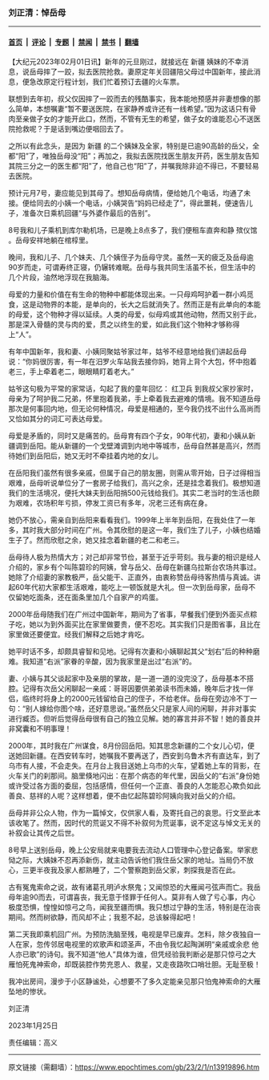 ### 刘正清：悼岳母

---

#### [首页](../../../..?n13919896) &nbsp;|&nbsp; [评论](../../../../../epoch-comment?n13919896) &nbsp;|&nbsp; [专题](../../../../../epoch-special?n13919896) &nbsp;|&nbsp; [禁闻](../../../../../epoch-news?n13919896) &nbsp;|&nbsp; [禁书](../../../../../books?n13919896) &nbsp;|&nbsp; [翻墙](https://github.com/gfw-breaker/nogfw/blob/master/README.md?n13919896)


<div class="post_content" id="artbody" itemprop="articleBody">
 <!-- article content begin -->
 <p>
  【大纪元2023年02月01日讯】新年的元旦刚过，就接远在
  <ok href="https://www.epochtimes.com/gb/tag/%E6%96%B0%E7%96%86.html">
   新疆
  </ok>
  姨妹的不幸消息，说岳母摔了一跤，拟去医院抢救。妻原定年关回疆陪父母过中国新年，接此消息，便急改原定行程计划，我们忙着预订去疆的火车票。
 </p>
 <p>
  联想到去年初，叔父仅因摔了一跤而去的残酷事实，我本能地预感并非妻想像的那么简单，本想嘱妻“暂不要送医院，在家静养或许还有一线希望。”因为这话只有骨肉至亲做子女的才能开此口，然而，不管有无生的希望，做子女的谁能忍心不送医院抢救呢？于是话到嘴边便咽回去了。
 </p>
 <p>
  之所以有此念头，是因为
  <ok href="https://www.epochtimes.com/gb/tag/%E6%96%B0%E7%96%86.html">
   新疆
  </ok>
  的二个姨妹及全家，特别是已逾90高龄的岳父，全都“阳”了，唯独岳母没“阳”；再加之，我拟去医院找医生朋友开药，医生朋友告知其院三分之一的医生都“阳”了，他自己也“阳”了，并嘱我除非迫不得已，不要轻易去医院。
 </p>
 <p>
  预计元月7号，妻应能见到其母了。想知岳母病情，便给她几个电话，均通了未接。便给同去的小姨一个电话，小姨哭告“妈妈已经走了”，得此噩耗，便速告儿子，准备次日乘机回疆“与外婆作最后的告别”。
 </p>
 <p>
  8号我和儿子乘机到库尔勒机场，已是晚上8点多了，我们便租车直奔和静
  <ok href="https://www.epochtimes.com/gb/tag/%E6%AE%A1%E4%BB%AA%E9%A6%86.html">
   殡仪馆
  </ok>
  。岳母安祥地躺在棺椁里。
 </p>
 <p>
  晚间，我和儿子、几个妹夫、几个姨侄子为岳母守灵。虽然一天的疲乏及岳母逾90岁而走，可谓寿终正寝，仍辗转难眠。岳母与我共同生活虽不长，但生活中的几个片段，油然地浮现在我脑海。
 </p>
 <p>
  母爱的力量和价值在有生命的物种中都能体现出来。一只母鸡呵护着一群小鸡觅食，这是动物界的本能，是单向的，长大之后就消失了。然而正是有此单向的本能的母爱，这个物种才得以延续。人类的母爱，似母鸡或其他动物，然而又别于此，那是深入骨髓的灵与肉的爱，贯之以终生的爱，如此我们这个物种才够称得上“人”。
 </p>
 <p>
  有年中国新年，我和妻、小姨同聚姑爷家过年，姑爷不经意地给我们讲起岳母说：“你妈很厉害，有一年在汨罗火车站我去接你妈，她背上背个大包，怀中抱着老三，手上牵着老二，眼眼睛盯着老大。”
 </p>
 <p>
  姑爷这句极为平常的家常话，勾起了我的童年回忆：
  <ok href="https://www.epochtimes.com/gb/tag/%E7%BA%A2%E5%8D%AB%E5%85%B5.html">
   红卫兵
  </ok>
  到我叔父家抄家时，母亲为了呵护我二兄弟，怀里抱着我弟，手上牵着我去避难的情境。我不知道岳母那次是何事回内地，但无论何种情况，母爱是相通的，至今我仍找不出什么高尚而又恰如其分的词汇可表达母爱。
 </p>
 <p>
  母爱是矛盾的，同时又是痛苦的。岳母育有四个子女，90年代初，妻和小姨从新疆调到岳阳。能从新疆的一个戈壁滩调到内地中等城市，岳母自然甚是高兴，然而待她们到岳阳后，她又无时不牵挂着内地的女儿。
 </p>
 <p>
  在岳阳我们虽然有很多亲戚，但属于自己的朋友圈，则需从零开始，日子过得相当艰难，岳母听说单位分了一套房子给我们，高兴之余，还是挂念着我们。极想知道我们的生活境况，便托大妹夫到岳阳捎500元钱给我们。其实二老当时的生活也颇为艰难，农场积年亏损，停发工资已有多年，况老三还有病在身。
 </p>
 <p>
  她仍不放心，需亲自到岳阳来看看我们。1999年上半年到岳阳，在我处住了一年多，其时我大部分时间在广州。令其欣慰的是这一年，我们生了儿子，小姨也结婚生子了。然而欣慰之余，她又挂念着新疆的老二和老三。
 </p>
 <p>
  岳母待人极为热情大方；对己却非常节俭，甚至于近乎苛刻。我与妻的相识是经人介绍的，家乡有个叫陈碧珍的阿姨，曾与岳父、岳母在新疆乌拉斯台农场共事过。她除了介绍妻的家教极严，岳父能干、正直外，由衷称赞岳母待客热情与真诚。讲起60年代初大家都生活艰难，能吃上一顿饭就是大礼。但一次到岳母家，岳母不仅留她吃面条，还在面条里加几个自家产的鸡蛋。
 </p>
 <p>
  2000年岳母随我们在广州过中国新年，期间为了省事，早餐我们便到外面买点粽子吃，她以为到外面买比在家里做要贵，便不忍吃。其实我们只是图省事，且比在家里做还要便宜。经我们解释之后她才肯吃。
 </p>
 <p>
  她平时话不多，却颇具睿智和见地。记得有次妻和小姨聊起其父“划右”后的种种磨难。我知道“右派”家眷的辛酸，因为我家里是出过“右派”的。
 </p>
 <p>
  妻、小姨与其父谈起家中及亲朋的掌故，是一道一道的没完没了，岳母基本不搭腔。记得有次岳父闲聊起一亲戚：哥哥因要供弟弟读书而未婚，晚年后才找一伴侣，临终时将身上的2000元钱留给自己的侄子，不给老伴。岳母在旁边冷不丁一句：“别人嫁给你图个啥，还好意思说。”虽然岳父只是家人间的闲聊，并非对事实进行臧否。但听后觉得岳母很有自己的独立见解。她的寡言并非不智！她的善良并非窝囊和不明事理！
 </p>
 <p>
  2000年，其时我在广州谋食，8月份回岳阳。知其思念新疆的二个女儿心切，便送她回新疆。在西安转车时，她嘱我不要再送了，西安到乌鲁木齐有直达车，到了乌市有人接，不会走失。在月台上我目送她上乌市的火车，望着她上车的背影，在火车关门的刹那间。脑里倏地闪出：在那个病态的年代里，因岳父的“右派”身份她或许受过各方面的委屈，包括感情，但任何一个正直、善良的人怎能忍心欺负如此善良、慈祥的人呢？这样想着，便不由忆起陈碧珍阿姨向我对岳父的介绍。
 </p>
 <p>
  岳母并非公众人物，作为一篇悼文，仅供家人看，及寄托自己的哀思。行文至此本该收笔了。然而，因时代的荒诞又不得不补叙何为荒诞事，说不定这与悼文无关的补叙会让其传之后世。
 </p>
 <p>
  8号早上送别岳母，晚上公安局就来电要我去流动人口管理中心登记备案。举家悲恸之际，大姨妹不忍再添新伤，就主动告诉他们我住岳父家的地址。当局仍不放心，三更半夜我及家人都熟睡了，二个警察跑到岳父家，刺探我是否在此。
 </p>
 <p>
  古有冤鬼索命之说，故有诸葛孔明泸水祭鬼；又闻惊恐的大雁闻弓弦声而亡。我岳母年逾90而去，可谓喜丧，我无意于怪罪于任何人。莫非有人做了亏心事，内心极度恐惧，惶惶如惊弓之鸟，闻我至疆而惧。我只想过宁静的生活，特别是在治丧期间。然而树欲静，而风却不止；我惹不起，总该躲得起吧！
 </p>
 <p>
  第二天我即乘机回广州。为预防洗脑至残，电视是早已废弃。怎料，除夕夜独自一人在家，忽传邻居电视里的欢歌声和颂圣声，不由令我忆起陶渊明“亲戚或余悲 他人亦已歌”的诗句。我不知道“他人”具体为谁，但凭经验我判断必是那只惊弓之大雁怕死鬼神索命，却既装腔作势充恩人、救星，又走夜路吹口哨壮胆。无耻至极！
 </p>
 <p>
  我冲出房间，漫步于小区静谧处，心想要不了多久定能亲见那只怕鬼神索命的大雁坠地的惨状。
 </p>
 <p>
  刘正清
 </p>
 <p>
  2023年1月25日
 </p>
 <p>
  责任编辑：高义
 </p>
 <!-- article content end -->
 <div id="below_article_ad">
 </div>
</div>


---

原文链接（需翻墙）：https://www.epochtimes.com/gb/23/2/1/n13919896.htm